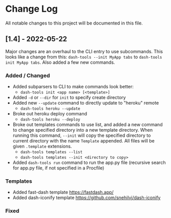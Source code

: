 # Change Log

All notable changes to this project will be documented in this file.

## [1.4] - 2022-05-22

Major changes are an overhaul to the CLI entry to use subcommands. This looks like a change from this: `dash-tools --init MyApp tabs` to `dash-tools init MyApp tabs`. Also added a few new commands.

### Added / Changed

- Added subparsers to CLI to make commands look better:
  - `dash-tools init <app name> [<template>]`
- Added `-d` or `--dir` for `init` to specify create directory
- Added new `--update` command to directly update to "heroku" remote
  - `dash-tools heroku --update`
- Broke out heroku deploy command
  - `dash-tools heroku --deploy`
- Broke out templates commands to use list, and added a new command to change specified directory into a new template directory. When running this command, `--init` will copy the specified directory to current directory with the name `Template` appended. All files will be given `.template` extensions.
  - `dash-tools templates --list`
  - `dash-tools templates --init <directory to copy>`
- Added `dash-tools run` command to run the app.py file (recursive search for app.py file, if not specified in a Procfile)

### Templates

- Added fast-dash template https://fastdash.app/
- Added dash-iconify template https://github.com/snehilvj/dash-iconify

### Fixed
